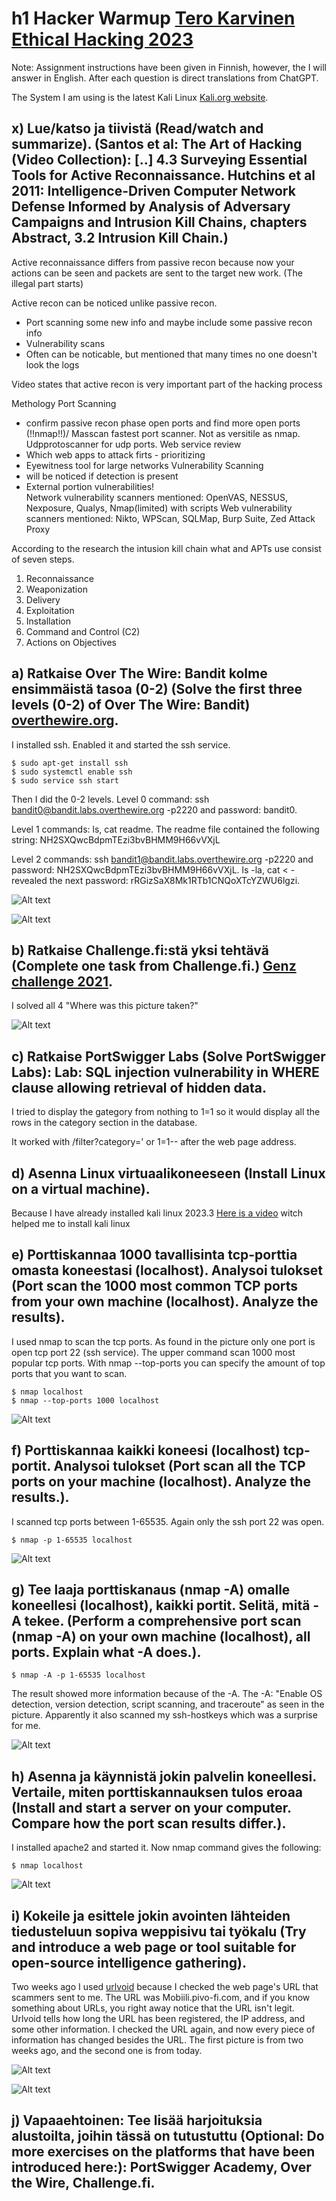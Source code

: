 # h1 Hacker Warmup [Tero Karvinen Ethical Hacking 2023](https://terokarvinen.com/2023/eettinen-hakkerointi-2023/)

Note: Assignment instructions have been given in Finnish, however, the I will answer in English. After each question is direct translations from ChatGPT.

The System I am using is the latest Kali Linux [Kali.org website](https://www.kali.org/releases/).

## x) Lue/katso ja tiivistä (Read/watch and summarize). (Santos et al: The Art of Hacking (Video Collection): [..] 4.3 Surveying Essential Tools for Active Reconnaissance. Hutchins et al 2011: Intelligence-Driven Computer Network Defense Informed by Analysis of Adversary Campaigns and Intrusion Kill Chains, chapters Abstract, 3.2 Intrusion Kill Chain.)

Active reconnaissance differs from passive recon because now your actions can be seen and packets are sent to the target new work. (The illegal part starts)

Active recon can be noticed unlike passive recon.
- Port scanning some new info and maybe include some passive recon info
- Vulnerability scans
- Often can be noticable, but mentioned that many times no one doesn't look the logs

Video states that active recon is very important part of the hacking process

Methology
Port Scanning
  - confirm passive recon phase open ports and find more open ports (!!nmap!!)/ Masscan fastest port scanner. Not as versitile as nmap. Udpprotoscanner for udp ports.
Web service review
  - Which web apps to attack firts - prioritizing
  - Eyewitness tool for large networks
Vulnerability Scanning
  - will be noticed if detection is present
  - External portion vulnerabilities!	
  Network vulnerability scanners mentioned: OpenVAS, NESSUS, Nexposure, Qualys, Nmap(limited) with scripts
  Web vulnerability scanners mentioned: Nikto, WPScan, SQLMap, Burp Suite, Zed Attack Proxy

According to the research the intusion kill chain what and APTs use consist of seven steps.
1. Reconnaissance
2. Weaponization
3. Delivery
4. Exploitation
5. Installation
6. Command and Control (C2)
7. Actions on Objectives


## a) Ratkaise Over The Wire: Bandit kolme ensimmäistä tasoa (0-2) (Solve the first three levels (0-2) of Over The Wire: Bandit) [overthewire.org](https://overthewire.org/wargames/bandit/).

I installed ssh. Enabled it and started the ssh service.

	$ sudo apt-get install ssh
	$ sudo systemctl enable ssh
	$ sudo service ssh start 
Then I did the 0-2 levels. 
Level 0 command: ssh bandit0@bandit.labs.overthewire.org -p2220 and password: bandit0. 

Level 1 commands: ls, cat readme. The readme file contained the following string: NH2SXQwcBdpmTEzi3bvBHMM9H66vVXjL

Level 2 commands: ssh bandit1@bandit.labs.overthewire.org -p2220 and password: NH2SXQwcBdpmTEzi3bvBHMM9H66vVXjL. ls -la, cat < - revealed the next password: rRGizSaX8Mk1RTb1CNQoXTcYZWU6lgzi.

![Alt text](/h1HackerWarmup/h1.1.png)

![Alt text](/h1HackerWarmup/h1.2.png)

## b) Ratkaise Challenge.fi:stä yksi tehtävä (Complete one task from Challenge.fi.) [Genz challenge 2021](https://2021.challenge.fi/challenges).

I solved all 4 "Where was this picture taken?" 

![Alt text](/h1HackerWarmup/h1.b1.png)

## c) Ratkaise PortSwigger Labs (Solve PortSwigger Labs): Lab: SQL injection vulnerability in WHERE clause allowing retrieval of hidden data.

I tried to display the gategory from nothing to 1=1 so it would display all the rows in the category section in the database. 

It worked with /filter?category=' or 1=1-- after the web page address.

## d) Asenna Linux virtuaalikoneeseen (Install Linux on a virtual machine).

Because I have already installed kali linux 2023.3  [Here is a video](https://www.youtube.com/watch?v=l0JgWilK6ok&ab_channel=KskRoyal) witch helped me to install kali linux

## e) Porttiskannaa 1000 tavallisinta tcp-porttia omasta koneestasi (localhost). Analysoi tulokset (Port scan the 1000 most common TCP ports from your own machine (localhost). Analyze the results).

I used nmap to scan the tcp ports. As found in the picture only one port is open tcp port 22 (ssh service). The upper command scan 1000 most popular tcp ports. With nmap --top-ports you can specify the amount of top ports that you want to scan.

	$ nmap localhost
 	$ nmap --top-ports 1000 localhost
  
![Alt text](/h1HackerWarmup/h1.e1.png)

## f) Porttiskannaa kaikki koneesi (localhost) tcp-portit. Analysoi tulokset (Port scan all the TCP ports on your machine (localhost). Analyze the results.).

I scanned tcp ports between 1-65535. Again only the ssh port 22 was open.

	$ nmap -p 1-65535 localhost
![Alt text](/h1HackerWarmup/h1.f1.png)

## g) Tee laaja porttiskanaus (nmap -A) omalle koneellesi (localhost), kaikki portit. Selitä, mitä -A tekee. (Perform a comprehensive port scan (nmap -A) on your own machine (localhost), all ports. Explain what -A does.).

 	$ nmap -A -p 1-65535 localhost
The result showed more information because of the -A. The -A: "Enable OS detection, version detection, script scanning, and traceroute" as seen in the picture. Apparently it also scanned my ssh-hostkeys which was a surprise for me.

![Alt text](/h1HackerWarmup/h1.g1.png)

## h) Asenna ja käynnistä jokin palvelin koneellesi. Vertaile, miten porttiskannauksen tulos eroaa (Install and start a server on your computer. Compare how the port scan results differ.).

I installed apache2 and started it. Now nmap command gives the following: 

	$ nmap localhost
![Alt text](/h1HackerWarmup/h1.h1.png)

## i) Kokeile ja esittele jokin avointen lähteiden tiedusteluun sopiva weppisivu tai työkalu (Try and introduce a web page or tool suitable for open-source intelligence gathering). 

Two weeks ago I used [urlvoid](https://www.urlvoid.com/) because I checked the web page's URL that scammers sent to me. The URL was Mobiili.pivo-fi.com, and if you know something about URLs, you right away notice that the URL isn't legit. Urlvoid tells how long the URL has been registered, the IP address, and some other information. I checked the URL again, and now every piece of information has changed besides the URL. The first picture is from two weeks ago, and the second one is from today.

![Alt text](/h1HackerWarmup/h1.i1.png)

![Alt text](/h1HackerWarmup/h1.i2.png)

## j) Vapaaehtoinen: Tee lisää harjoituksia alustoilta, joihin tässä on tutustuttu (Optional: Do more exercises on the platforms that have been introduced here:): PortSwigger Academy, Over the Wire, Challenge.fi.
